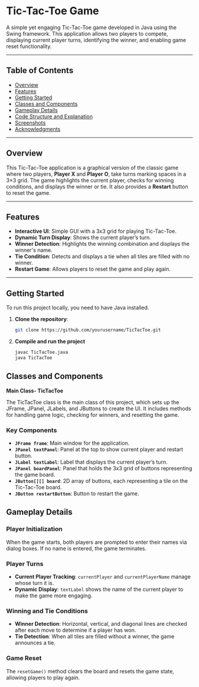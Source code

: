 # Tic-Tac-Toe Game

A simple yet engaging Tic-Tac-Toe game developed in Java using the Swing framework. This application allows two players to compete, displaying current player turns, identifying the winner, and enabling game reset functionality.

---

## Table of Contents
- [Overview](#overview)
- [Features](#features)
- [Getting Started](#getting-started)
- [Classes and Components](#classes-and-components)
- [Gameplay Details](#gameplay-details)
- [Code Structure and Explanation](#code-structure-and-explanation)
- [Screenshots](#screenshots)
- [Acknowledgments](#acknowledgments)

---

## Overview
This Tic-Tac-Toe application is a graphical version of the classic game where two players, **Player X** and **Player O**, take turns marking spaces in a 3×3 grid. The game highlights the current player, checks for winning conditions, and displays the winner or tie. It also provides a **Restart** button to reset the game.

---

## Features
- **Interactive UI**: Simple GUI with a 3x3 grid for playing Tic-Tac-Toe.
- **Dynamic Turn Display**: Shows the current player’s turn.
- **Winner Detection**: Highlights the winning combination and displays the winner's name.
- **Tie Condition**: Detects and displays a tie when all tiles are filled with no winner.
- **Restart Game**: Allows players to reset the game and play again.

---

## Getting Started
To run this project locally, you need to have Java installed.

1. **Clone the repository**:
   ```bash
   git clone https://github.com/yourusername/TicTacToe.git
   
2. **Compile and run the project**
   ```bash
   javac TicTacToe.java
   java TicTacToe

## Classes and Components

**Main Class- TicTacToe**

The TicTacToe class is the main class of this project, which sets up the JFrame, JPanel, JLabels, and JButtons to create the UI. It includes methods for handling game logic, checking for winners, and resetting the game.

### Key Components
- **`JFrame frame`**: Main window for the application.
- **`JPanel textPanel`**: Panel at the top to show current player and restart button.
- **`JLabel textLabel`**: Label that displays the current player’s turn.
- **`JPanel boardPanel`**: Panel that holds the 3x3 grid of buttons representing the game board.
- **`JButton[][] board`**: 2D array of buttons, each representing a tile on the Tic-Tac-Toe board.
- **`JButton restartButton`**: Button to restart the game.

## Gameplay Details

### Player Initialization
When the game starts, both players are prompted to enter their names via dialog boxes. If no name is entered, the game terminates.

### Player Turns
- **Current Player Tracking**: `currentPlayer` and `currentPlayerName` manage whose turn it is.
- **Dynamic Display**: `textLabel` shows the name of the current player to make the game more engaging.

### Winning and Tie Conditions
- **Winner Detection**: Horizontal, vertical, and diagonal lines are checked after each move to determine if a player has won.
- **Tie Detection**: When all tiles are filled without a winner, the game announces a tie.

### Game Reset
The `resetGame()` method clears the board and resets the game state, allowing players to play again.







